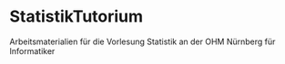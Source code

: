 # StatistikTutorium
Arbeitsmaterialien für die Vorlesung Statistik an der OHM Nürnberg für Informatiker
